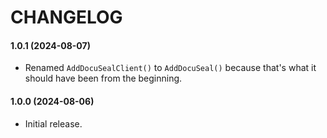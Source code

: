 # CHANGELOG



#### 1.0.1 (2024-08-07)

- Renamed `AddDocuSealClient()` to `AddDocuSeal()` because that's what it should have been from the beginning.

#### 1.0.0 (2024-08-06)

- Initial release.
